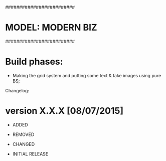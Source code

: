 #########################
#   MODEL: MODERN BIZ   #
#########################

Build phases:
=============
- Making the grid system and putting some text & fake images using pure BS;

Changelog:

version X.X.X [08/07/2015]
===========================
- ADDED
- REMOVED
- CHANGED

- INITIAL RELEASE
